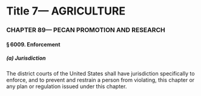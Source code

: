 
# Title 7— AGRICULTURE
### CHAPTER 89— PECAN PROMOTION AND RESEARCH
#### § 6009. Enforcement
##### (a) Jurisdiction

The district courts of the United States shall have jurisdiction specifically to enforce, and to prevent and restrain a person from violating, this chapter or any plan or regulation issued under this chapter.
